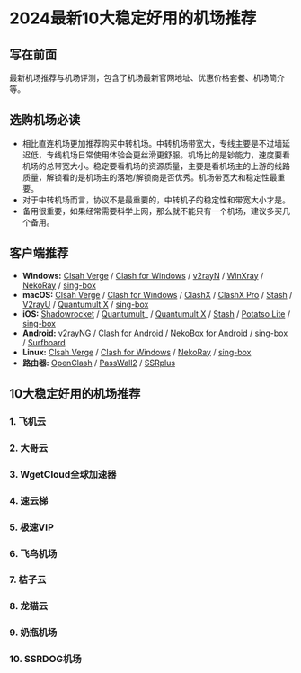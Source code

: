 # 2024最新10大稳定好用的机场推荐

## 写在前面
最新机场推荐与机场评测，包含了机场最新官网地址、优惠价格套餐、机场简介等。

## 选购机场必读
- 相比直连机场更加推荐购买中转机场。中转机场带宽大，专线主要是不过墙延迟低，专线机场日常使用体验会更丝滑更舒服。机场比的是钞能力，速度要看机场的总带宽大小。稳定要看机场的资源质量，主要是看机场主的上游的线路质量，解锁看的是机场主的落地/解锁商是否优秀。机场带宽大和稳定性最重要。
- 对于中转机场而言，协议不是最重要的，中转机子的稳定性和带宽大小才是。
- 备用很重要，如果经常需要科学上网，那么就不能只有一个机场，建议多买几个备用。

## 客户端推荐
- **Windows:** [Clsah Verge](https://clashverge.org/) / [Clash for Windows](https://clashforwindows.org/) / [v2rayN](https://v2rayn.org/) / [WinXray](https://winxray.org/) / [NekoRay](https://nekoray.org/) / [sing-box](https://sing-box.org/)
- **macOS:** [Clsah Verge](https://clashverge.org/) / [Clash for Windows](https://clashforwindows.org/) / [ClashX](https://clashx.org/) / [ClashX Pro](https://clashxpro.org/) / [Stash](https://clashstash.org/) / [V2rayU](https://v2rayu.org/) / [Quantumult X](https://quantumultx.org/) / [sing-box](https://sing-box.org/)
- **iOS:** [Shadowrocket](https://shadowrocketios.org/) / [Quantumult](https://quantumult.org/)_ / [Quantumult X](https://quantumultx.org/) / [Stash](https://clashstash.org/) / [Potatso Lite](https://potatso.org/) / [sing-box](https://sing-box.org/)
- **Android:** [v2rayNG](https://v2rayng.org/) / [Clash for Android](https://clashforandroid.org/) / [NekoBox for Android](https://nekoboxforandroid.org/) / [sing-box](https://sing-box.org/) / [Surfboard](https://getsurfboard.org/)
- **Linux:** [Clsah Verge](https://clashverge.org/) / [Clash for Windows](https://clashforwindows.org/) / [NekoRay](https://nekoray.org/) / [sing-box](https://sing-box.org/)
- **路由器:** [OpenClash](https://openclash.org/) / [PassWall2](https://passwall2.org/) / [SSRplus](https://ssrplus.org/)

## 10大稳定好用的机场推荐

### 1. 飞机云

### 2. 大哥云

### 3. WgetCloud全球加速器

### 4. 速云梯

### 5. 极速VIP

### 6. 飞鸟机场

### 7. 桔子云

### 8. 龙猫云

### 9. 奶瓶机场

### 10. SSRDOG机场
